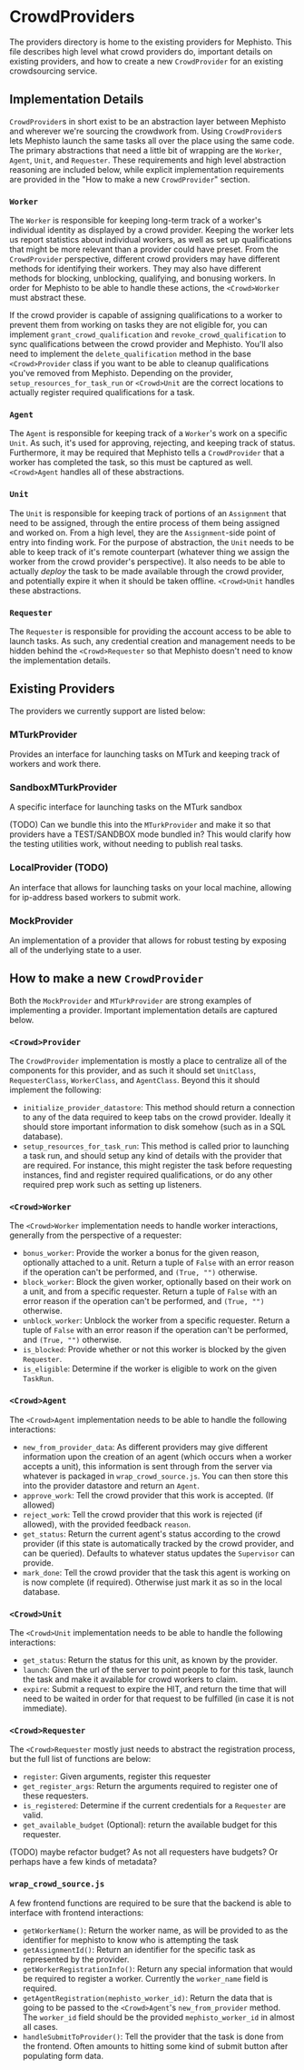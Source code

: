 # CrowdProviders
The providers directory is home to the existing providers for Mephisto. This file describes high level what crowd providers do, important details on existing providers, and how to create a new `CrowdProvider` for an existing crowdsourcing service.

## Implementation Details
`CrowdProvider`s in short exist to be an abstraction layer between Mephisto and wherever we're sourcing the crowdwork from. Using `CrowdProvider`s lets Mephisto launch the same tasks all over the place using the same code. The primary abstractions that need a little bit of wrapping are the `Worker`, `Agent`, `Unit`, and `Requester`. These requirements and high level abstraction reasoning are included below, while explicit implementation requirements are provided in the "How to make a new `CrowdProvider`" section.

### `Worker`
The `Worker` is responsible for keeping long-term track of a worker's individual identity as displayed by a crowd provider. Keeping the worker lets us report statistics about individual workers, as well as set up qualifications that might be more relevant than a provider could have preset. From the `CrowdProvider` perspective, different crowd providers may have different methods for identifying their workers. They may also have different methods for blocking, unblocking, qualifying, and bonusing workers. In order for Mephisto to be able to handle these actions, the `<Crowd>Worker` must abstract these. 

If the crowd provider is capable of assigning qualifications to a worker to prevent them from working on tasks they are not eligible for, you can implement `grant_crowd_qualification` and `revoke_crowd_qualification` to sync qualifications between the crowd provider and Mephisto. You'll also need to implement the `delete_qualification` method in the base `<Crowd>Provider` class if you want to be able to cleanup qualifications you've removed from Mephisto. Depending on the provider, `setup_resources_for_task_run` or `<Crowd>Unit` are the correct locations to actually register required qualifications for a task.

### `Agent`
The `Agent` is responsible for keeping track of a `Worker`'s work on a specific `Unit`. As such, it's used for approving, rejecting, and keeping track of status. Furthermore, it may be required that Mephisto tells a `CrowdProvider` that a worker has completed the task, so this must be captured as well. `<Crowd>Agent` handles all of these abstractions.

### `Unit`
The `Unit` is responsible for keeping track of portions of an `Assignment` that need to be assigned, through the entire process of them being assigned and worked on. From a high level, they are the `Assignment`-side point of entry into finding work. For the purpose of abstraction, the `Unit` needs to be able to keep track of it's remote counterpart (whatever thing we assign the worker from the crowd provider's perspective). It also needs to be able to actually _deploy_ the task to be made available through the crowd provider, and potentially expire it when it should be taken offline. `<Crowd>Unit` handles these abstractions.

### `Requester`
The `Requester` is responsible for providing the account access to be able to launch tasks. As such, any credential creation and management needs to be hidden behind the `<Crowd>Requester` so that Mephisto doesn't need to know the implementation details.

## Existing Providers
The providers we currently support are listed below:

### MTurkProvider
Provides an interface for launching tasks on MTurk and keeping track of workers and work there.

### SandboxMTurkProvider
A specific interface for launching tasks on the MTurk sandbox

(TODO) Can we bundle this into the `MTurkProvider` and make it so that providers have a TEST/SANDBOX mode bundled in? This would clarify how the testing utilities work, without needing to publish real tasks.

### LocalProvider (TODO)
An interface that allows for launching tasks on your local machine, allowing for ip-address based workers to submit work.

### MockProvider
An implementation of a provider that allows for robust testing by exposing all of the underlying state to a user.

## How to make a new `CrowdProvider`
Both the `MockProvider` and `MTurkProvider` are strong examples of implementing a provider. Important implementation details are captured below.

### `<Crowd>Provider`
The `CrowdProvider` implementation is mostly a place to centralize all of the components for this provider, and as such it should set `UnitClass`, `RequesterClass`, `WorkerClass`, and `AgentClass`. Beyond this it should implement the following:
- `initialize_provider_datastore`: This method should return a connection to any of the data required to keep tabs on the crowd provider. Ideally it should store important information to disk somehow (such as in a SQL database).
- `setup_resources_for_task_run`: This method is called prior to launching a task run, and should setup any kind of details with the provider that are required. For instance, this might register the task before requesting instances, find and register required qualifications, or do any other required prep work such as setting up listeners.

### `<Crowd>Worker`
The `<Crowd>Worker` implementation needs to handle worker interactions, generally from the perspective of a requester:
- `bonus_worker`: Provide the worker a bonus for the given reason, optionally attached to a unit. Return a tuple of `False` with an error reason if the operation can't be performed, and `(True, "")` otherwise.
- `block_worker`: Block the given worker, optionally based on their work on a unit, and from a specific requester. Return a tuple of `False` with an error reason if the operation can't be performed, and `(True, "")` otherwise.
- `unblock_worker`: Unblock the worker from a specific requester. Return a tuple of `False` with an error reason if the operation can't be performed, and `(True, "")` otherwise.
- `is_blocked`: Provide whether or not this worker is blocked by the given `Requester`.
- `is_eligible`: Determine if the worker is eligible to work on the given `TaskRun`.


### `<Crowd>Agent`
The `<Crowd>Agent` implementation needs to be able to handle the following interactions:
- `new_from_provider_data`: As different providers may give different information upon the creation of an agent (which occurs when a worker accepts a unit), this information is sent through from the server via whatever is packaged in `wrap_crowd_source.js`. You can then store this into the provider datastore and return an `Agent`.
- `approve_work`: Tell the crowd provider that this work is accepted. (If allowed)
- `reject_work`: Tell the crowd provider that this work is rejected (if allowed), with the provided feedback `reason`.
- `get_status`: Return the current agent's status according to the crowd provider (if this state is automatically tracked by the crowd provider, and can be queried). Defaults to whatever status updates the `Supervisor` can provide.
- `mark_done`: Tell the crowd provider that the task this agent is working on is now complete (if required). Otherwise just mark it as so in the local database.

### `<Crowd>Unit`
The `<Crowd>Unit` implementation needs to be able to handle the following interactions:
- `get_status`: Return the status for this unit, as known by the provider.
- `launch`: Given the url of the server to point people to for this task, launch the task and make it available for crowd workers to claim.
- `expire`: Submit a request to expire the HIT, and return the time that will need to be waited in order for that request to be fulfilled (in case it is not immediate).

### `<Crowd>Requester`
The `<Crowd>Requester` mostly just needs to abstract the registration process, but the full list of functions are below:
- `register`: Given arguments, register this requester
- `get_register_args`: Return the arguments required to register one of these requesters. 
- `is_registered`: Determine if the current credentials for a `Requester` are valid.
- `get_available_budget` (Optional): return the available budget for this requester.

(TODO) maybe refactor budget? As not all requesters have budgets? Or perhaps have a few kinds of metadata?

### `wrap_crowd_source.js`
A few frontend functions are required to be sure that the backend is able to interface with frontend interactions:
- `getWorkerName()`: Return the worker name, as will be provided to as the identifier for mephisto to know who is attempting the task
- `getAssignmentId()`: Return an identifier for the specific task as represented by the provider.
- `getWorkerRegistrationInfo()`: Return any special information that would be required to register a worker. Currently the `worker_name` field is required.
- `getAgentRegistration(mephisto_worker_id)`: Return the data that is going to be passed to the `<Crowd>Agent`'s `new_from_provider` method. The `worker_id` field should be the provided `mephisto_worker_id` in almost all cases.
- `handleSubmitToProvider()`: Tell the provider that the task is done from the frontend. Often amounts to hitting some kind of submit button after populating form data.
